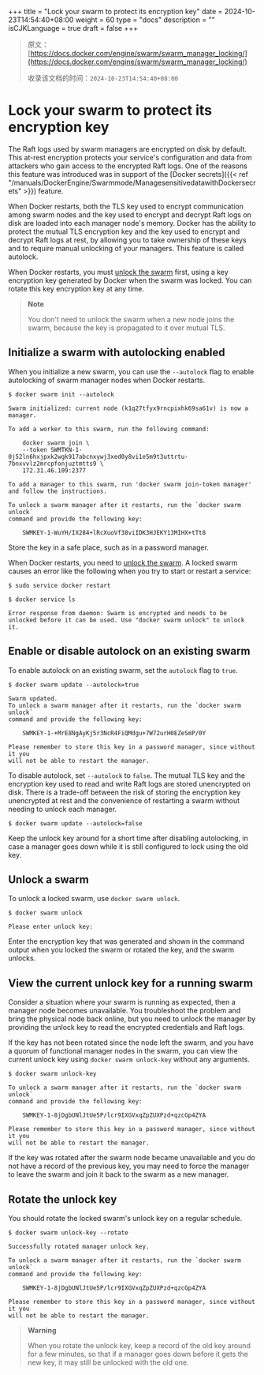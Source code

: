 +++
title = "Lock your swarm to protect its encryption key"
date = 2024-10-23T14:54:40+08:00
weight = 60
type = "docs"
description = ""
isCJKLanguage = true
draft = false
+++

> 原文：[https://docs.docker.com/engine/swarm/swarm_manager_locking/](https://docs.docker.com/engine/swarm/swarm_manager_locking/)
>
> 收录该文档的时间：`2024-10-23T14:54:40+08:00`

# Lock your swarm to protect its encryption key

The Raft logs used by swarm managers are encrypted on disk by default. This at-rest encryption protects your service's configuration and data from attackers who gain access to the encrypted Raft logs. One of the reasons this feature was introduced was in support of the [Docker secrets]({{< ref "/manuals/DockerEngine/Swarmmode/ManagesensitivedatawithDockersecrets" >}}) feature.

When Docker restarts, both the TLS key used to encrypt communication among swarm nodes and the key used to encrypt and decrypt Raft logs on disk are loaded into each manager node's memory. Docker has the ability to protect the mutual TLS encryption key and the key used to encrypt and decrypt Raft logs at rest, by allowing you to take ownership of these keys and to require manual unlocking of your managers. This feature is called autolock.

When Docker restarts, you must [unlock the swarm](https://docs.docker.com/engine/swarm/swarm_manager_locking/#unlock-a-swarm) first, using a key encryption key generated by Docker when the swarm was locked. You can rotate this key encryption key at any time.

> **Note**
>
> 
>
> You don't need to unlock the swarm when a new node joins the swarm, because the key is propagated to it over mutual TLS.

## Initialize a swarm with autolocking enabled

When you initialize a new swarm, you can use the `--autolock` flag to enable autolocking of swarm manager nodes when Docker restarts.



```console
$ docker swarm init --autolock

Swarm initialized: current node (k1q27tfyx9rncpixhk69sa61v) is now a manager.

To add a worker to this swarm, run the following command:

    docker swarm join \
    --token SWMTKN-1-0j52ln6hxjpxk2wgk917abcnxywj3xed0y8vi1e5m9t3uttrtu-7bnxvvlz2mrcpfonjuztmtts9 \
    172.31.46.109:2377

To add a manager to this swarm, run 'docker swarm join-token manager' and follow the instructions.

To unlock a swarm manager after it restarts, run the `docker swarm unlock`
command and provide the following key:

    SWMKEY-1-WuYH/IX284+lRcXuoVf38viIDK3HJEKY13MIHX+tTt8
```

Store the key in a safe place, such as in a password manager.

When Docker restarts, you need to [unlock the swarm](https://docs.docker.com/engine/swarm/swarm_manager_locking/#unlock-a-swarm). A locked swarm causes an error like the following when you try to start or restart a service:



```console
$ sudo service docker restart

$ docker service ls

Error response from daemon: Swarm is encrypted and needs to be unlocked before it can be used. Use "docker swarm unlock" to unlock it.
```

## Enable or disable autolock on an existing swarm

To enable autolock on an existing swarm, set the `autolock` flag to `true`.



```console
$ docker swarm update --autolock=true

Swarm updated.
To unlock a swarm manager after it restarts, run the `docker swarm unlock`
command and provide the following key:

    SWMKEY-1-+MrE8NgAyKj5r3NcR4FiQMdgu+7W72urH0EZeSmP/0Y

Please remember to store this key in a password manager, since without it you
will not be able to restart the manager.
```

To disable autolock, set `--autolock` to `false`. The mutual TLS key and the encryption key used to read and write Raft logs are stored unencrypted on disk. There is a trade-off between the risk of storing the encryption key unencrypted at rest and the convenience of restarting a swarm without needing to unlock each manager.



```console
$ docker swarm update --autolock=false
```

Keep the unlock key around for a short time after disabling autolocking, in case a manager goes down while it is still configured to lock using the old key.

## Unlock a swarm

To unlock a locked swarm, use `docker swarm unlock`.



```console
$ docker swarm unlock

Please enter unlock key:
```

Enter the encryption key that was generated and shown in the command output when you locked the swarm or rotated the key, and the swarm unlocks.

## View the current unlock key for a running swarm

Consider a situation where your swarm is running as expected, then a manager node becomes unavailable. You troubleshoot the problem and bring the physical node back online, but you need to unlock the manager by providing the unlock key to read the encrypted credentials and Raft logs.

If the key has not been rotated since the node left the swarm, and you have a quorum of functional manager nodes in the swarm, you can view the current unlock key using `docker swarm unlock-key` without any arguments.



```console
$ docker swarm unlock-key

To unlock a swarm manager after it restarts, run the `docker swarm unlock`
command and provide the following key:

    SWMKEY-1-8jDgbUNlJtUe5P/lcr9IXGVxqZpZUXPzd+qzcGp4ZYA

Please remember to store this key in a password manager, since without it you
will not be able to restart the manager.
```

If the key was rotated after the swarm node became unavailable and you do not have a record of the previous key, you may need to force the manager to leave the swarm and join it back to the swarm as a new manager.

## Rotate the unlock key

You should rotate the locked swarm's unlock key on a regular schedule.



```console
$ docker swarm unlock-key --rotate

Successfully rotated manager unlock key.

To unlock a swarm manager after it restarts, run the `docker swarm unlock`
command and provide the following key:

    SWMKEY-1-8jDgbUNlJtUe5P/lcr9IXGVxqZpZUXPzd+qzcGp4ZYA

Please remember to store this key in a password manager, since without it you
will not be able to restart the manager.
```

> **Warning**
>
> 
>
> When you rotate the unlock key, keep a record of the old key around for a few minutes, so that if a manager goes down before it gets the new key, it may still be unlocked with the old one.
